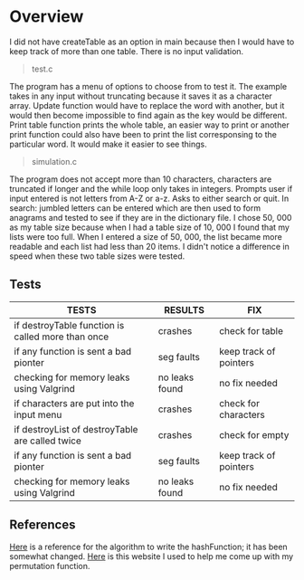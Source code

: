 # Overview

I did not have createTable as an option in main because then I would have to keep track of more than one table. There is no input validation.

> test.c

The program has a menu of options to choose from to test it. The example takes in any input without truncating because it saves it as a character array. Update function would have to replace the word with another, but it would then become impossible to find again as the key would be different. Print table function prints the whole table, an easier way to print or another print function could also have been to print the list corresponsing to the particular word. It would make it easier to see things. 

> simulation.c

The program does not accept more than 10 characters, characters are truncated if longer and the while loop only takes in integers. Prompts user if input entered is not letters from A-Z or a-z. Asks to either search or quit. In search: jumbled letters can be entered which are then used to form anagrams and tested to see if they are in the dictionary file. I chose 50, 000 as my table size because when I had a table size of 10, 000 I found that my lists were too full. When I entered a size of 50, 000, the list became more readable and each list had less than 20 items. I didn't notice a difference in speed when these two table sizes were tested.

## Tests
| TESTS |RESULTS | FIX |
| ------------------ |--------------------| -------------------|
| if destroyTable function is called more than once         | crashes       		      | check for table		    |
| if any function is sent a bad pionter                     | seg faults    		      | keep track of pointers  |
| checking for memory leaks using Valgrind         	        | no leaks found 		      | no fix needed          	| 
| if characters are put into the input menu                 | crashes          	      	  | check for characters	|
| if destroyList of destroyTable are called twice           | crashes       		      | check for empty         |
| if any function is sent a bad pionter                  	| seg faults     		      | keep track of pointers 	| 
| checking for memory leaks using Valgrind                  | no leaks found   	      	  | no fix needed       	|
    
## References

[Here](http://www.cse.yorku.ca/~oz/hash.html) is a reference for the algorithm to write the hashFunction; it has been somewhat changed. [Here](http://www.daniweb.com/software-development/c/code/216770/permutations-of-a-string-using-recursion) is this website I used to help me come up with my permutation function.

